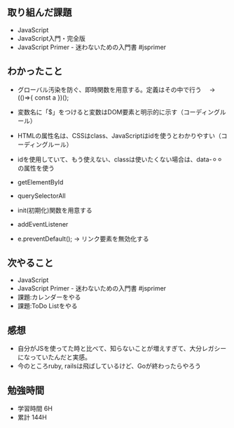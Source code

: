 ## 取り組んだ課題
- JavaScript
 - JavaScript入門・完全版
 - JavaScript Primer - 迷わないための入門書 #jsprimer

## わかったこと
* グローバル汚染を防ぐ、即時関数を用意する。定義はその中で行う
　→ (()=>{
     const a
    })();

* 変数名に「$」をつけると変数はDOM要素と明示的に示す（コーディングルール）
* HTMLの属性名は、CSSはclass、JavaScriptはidを使うとわかりやすい（コーディングルール）
* idを使用していて、もう使えない、classは使いたくない場合は、data-⚪︎⚪︎の属性を使う
* getElementById
* querySelectorAll
* init(初期化)関数を用意する
* addEventListener
* e.preventDefault(); → リンク要素を無効化する

## 次やること
- JavaScript
 - JavaScript Primer - 迷わないための入門書 #jsprimer
 - 課題:カレンダーをやる
 - 課題:ToDo Listをやる

## 感想
- 自分がJSを使ってた時と比べて、知らないことが増えすぎて、大分レガシーになっていたんだと実感。
- 今のところruby, railsは飛ばしているけど、Goが終わったらやろう 

## 勉強時間
- 学習時間 6H
- 累計 144H
